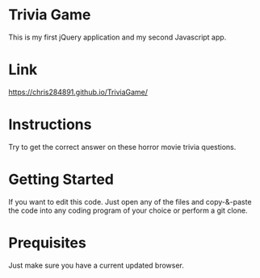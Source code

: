 # Trivia Game
This is my first jQuery application and my second Javascript app.

# Link
https://chris284891.github.io/TriviaGame/

# Instructions
Try to get the correct answer on these horror movie trivia questions.

# Getting Started
If you want to edit this code. Just open any of the files and copy-&-paste the code into any coding program of your choice or perform a git clone.

# Prequisites
Just make sure you have a current updated browser.
